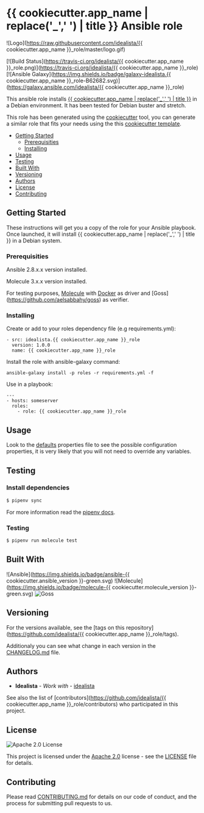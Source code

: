# {{ cookiecutter.app_name | replace('_',' ') | title }} Ansible role
![Logo](https://raw.githubusercontent.com/idealista/{{ cookiecutter.app_name }}_role/master/logo.gif)

[![Build Status](https://travis-ci.org/idealista/{{ cookiecutter.app_name }}_role.png)](https://travis-ci.org/idealista/{{ cookiecutter.app_name }}_role)
[![Ansible Galaxy](https://img.shields.io/badge/galaxy-idealista.{{ cookiecutter.app_name }}_role-B62682.svg)](https://galaxy.ansible.com/idealista/{{ cookiecutter.app_name }}_role)



This ansible role installs [{{ cookiecutter.app_name | replace('_',' ') | title }}](APP_URL_HERE) in a Debian environment. It has been tested for Debian buster and stretch.

This role has been generated using the [cookiecutter](https://github.com/cookiecutter/cookiecutter) tool, you can generate a similar role that fits your needs using the this [cookiecutter template](https://github.com/idealista/cookiecutter-ansible-role).

- [Getting Started](#getting-started)
	- [Prerequisities](#prerequisities)
	- [Installing](#installing)
- [Usage](#usage)
- [Testing](#testing)
- [Built With](#built-with)
- [Versioning](#versioning)
- [Authors](#authors)
- [License](#license)
- [Contributing](#contributing)

## Getting Started
These instructions will get you a copy of the role for your Ansible playbook. Once launched, it will install {{ cookiecutter.app_name | replace('_',' ') | title }} in a Debian system.

### Prerequisities

Ansible 2.8.x.x version installed.

Molecule 3.x.x version installed.

For testing purposes, [Molecule](https://molecule.readthedocs.io/) with [Docker](https://www.docker.com/) as driver and  [Goss] (https://github.com/aelsabbahy/goss) as verifier.

### Installing

Create or add to your roles dependency file (e.g requirements.yml):

```
- src: idealista.{{ cookiecutter.app_name }}_role
  version: 1.0.0
  name: {{ cookiecutter.app_name }}_role
```

Install the role with ansible-galaxy command:

```
ansible-galaxy install -p roles -r requirements.yml -f
```

Use in a playbook:

```
---
- hosts: someserver
  roles:
    - role: {{ cookiecutter.app_name }}_role
```

## Usage

Look to the [defaults](defaults/main.yml) properties file to see the possible configuration properties, it is very likely that you will not need to override any variables.


## Testing

### Install dependencies

```sh
$ pipenv sync
```

For more information read the [pipenv docs](ipenv-fork.readthedocs.io/en/latest/).

### Testing

```sh
$ pipenv run molecule test 
```

## Built With

![Ansible](https://img.shields.io/badge/ansible-{{ cookiecutter.ansible_version }}-green.svg)
![Molecule](https://img.shields.io/badge/molecule-{{ cookiecutter.molecule_version }}-green.svg)
![Goss](https://img.shields.io/badge/goss-0.3.9-green.svg)

## Versioning

For the versions available, see the [tags on this repository](https://github.com/idealista/{{ cookiecutter.app_name }}_role/tags).

Additionaly you can see what change in each version in the [CHANGELOG.md](CHANGELOG.md) file.

## Authors

* **Idealista** - *Work with* - [idealista](https://github.com/idealista)

See also the list of [contributors](https://github.com/idealista/{{ cookiecutter.app_name }}_role/contributors) who participated in this project.

## License

![Apache 2.0 License](https://img.shields.io/hexpm/l/plug.svg)

This project is licensed under the [Apache 2.0](https://www.apache.org/licenses/LICENSE-2.0) license - see the [LICENSE](LICENSE) file for details.

## Contributing

Please read [CONTRIBUTING.md](.github/CONTRIBUTING.md) for details on our code of conduct, and the process for submitting pull requests to us.
